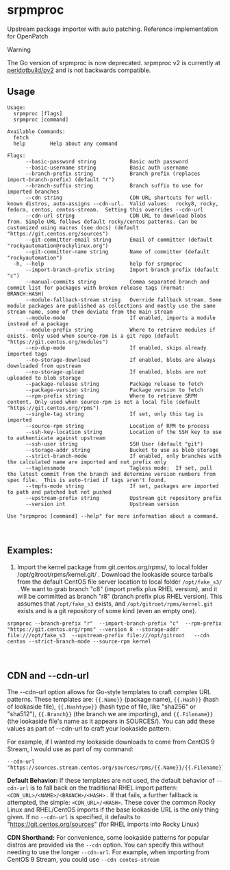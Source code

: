 # srpmproc
Upstream package importer with auto patching. Reference implementation for OpenPatch

> [!WARNING]
> The Go version of srpmproc is now deprecated. srpmproc v2 is currently at [peridotbuild/pv2](https://github.com/peridotbuild/pv2/tree/main/pv2/srpmproc) and is not backwards compatible.

## Usage
```
Usage:
  srpmproc [flags]
  srpmproc [command]

Available Commands:
  fetch       
  help        Help about any command

Flags:
      --basic-password string           Basic auth password
      --basic-username string           Basic auth username
      --branch-prefix string            Branch prefix (replaces import-branch-prefix) (default "r")
      --branch-suffix string            Branch suffix to use for imported branches
      --cdn string                      CDN URL shortcuts for well-known distros, auto-assigns --cdn-url.  Valid values:  rocky8, rocky, fedora, centos, centos-stream.  Setting this overrides --cdn-url
      --cdn-url string                  CDN URL to download blobs from. Simple URL follows default rocky/centos patterns. Can be customized using macros (see docs) (default "https://git.centos.org/sources")
      --git-committer-email string      Email of committer (default "rockyautomation@rockylinux.org")
      --git-committer-name string       Name of committer (default "rockyautomation")
  -h, --help                            help for srpmproc
      --import-branch-prefix string     Import branch prefix (default "c")
      --manual-commits string           Comma separated branch and commit list for packages with broken release tags (Format: BRANCH:HASH)
      --module-fallback-stream string   Override fallback stream. Some module packages are published as collections and mostly use the same stream name, some of them deviate from the main stream
      --module-mode                     If enabled, imports a module instead of a package
      --module-prefix string            Where to retrieve modules if exists. Only used when source-rpm is a git repo (default "https://git.centos.org/modules")
      --no-dup-mode                     If enabled, skips already imported tags
      --no-storage-download             If enabled, blobs are always downloaded from upstream
      --no-storage-upload               If enabled, blobs are not uploaded to blob storage
      --package-release string          Package release to fetch
      --package-version string          Package version to fetch
      --rpm-prefix string               Where to retrieve SRPM content. Only used when source-rpm is not a local file (default "https://git.centos.org/rpms")
      --single-tag string               If set, only this tag is imported
      --source-rpm string               Location of RPM to process
      --ssh-key-location string         Location of the SSH key to use to authenticate against upstream
      --ssh-user string                 SSH User (default "git")
      --storage-addr string             Bucket to use as blob storage
      --strict-branch-mode              If enabled, only branches with the calculated name are imported and not prefix only
      --taglessmode                     Tagless mode:  If set, pull the latest commit from the branch and determine version numbers from spec file.  This is auto-tried if tags aren't found.
      --tmpfs-mode string               If set, packages are imported to path and patched but not pushed
      --upstream-prefix string          Upstream git repository prefix
      --version int                     Upstream version

Use "srpmproc [command] --help" for more information about a command.
```

<br />

## Examples:

1. Import the kernel package from git.centos.org/rpms/, to local folder /opt/gitroot/rpms/kernel.git/ .  Download the lookaside source tarballs from the default CentOS file server location to local folder `/opt/fake_s3/` .  We want to grab branch "c8" (import prefix plus RHEL version), and it will be committed as branch "r8" (branch prefix plus RHEL version).  This assumes that `/opt/fake_s3` exists, and `/opt/gitroot/rpms/kernel.git` exists and is a git repository of some kind (even an empty one).

```
srpmproc --branch-prefix "r"  --import-branch-prefix "c"  --rpm-prefix "https://git.centos.org/rpms" --version 8 --storage-addr file:///opt/fake_s3  --upstream-prefix file:///opt/gitroot   --cdn centos --strict-branch-mode --source-rpm kernel
```

<br />

## CDN and --cdn-url
The --cdn-url option allows for Go-style templates to craft complex URL patterns.  These templates are: `{{.Name}}` (package name), `{{.Hash}}` (hash of lookaside file), `{{.Hashtype}}` (hash type of file, like "sha256" or "sha512"), `{{.Branch}}` (the branch we are importing), and `{{.Filename}}` (the lookaside file's name as it appears in SOURCES/).  You can add these values as part of --cdn-url to craft your lookaside pattern.


For example, if I wanted my lookaside downloads to come from CentOS 9 Stream, I would use as part of my command:
```
--cdn-url "https://sources.stream.centos.org/sources/rpms/{{.Name}}/{{.Filename}}/{{.Hashtype}}/{{.Hash}}/{{.Filename}}"
```


**Default Behavior:**  If these templates are not used, the default behavior of `--cdn-url` is to fall back on the traditional RHEL import pattern:  `<CDN_URL>/<NAME>/<BRANCH>/<HASH>` .  If that fails, a further fallback is attempted, the simple: `<CDN_URL>/<HASH>`.  These cover the common Rocky Linux and RHEL/CentOS imports if the base lookaside URL is the only thing given.  If no `--cdn-url` is specified, it defaults to "https://git.centos.org/sources" (for RHEL imports into Rocky Linux)


**CDN Shorthand:** For convenience, some lookaside patterns for popular distros are provided via the `--cdn` option.  You can specify this without needing to use the longer `--cdn-url`.  For example, when importing from CentOS 9 Stream, you could use `--cdn centos-stream`






